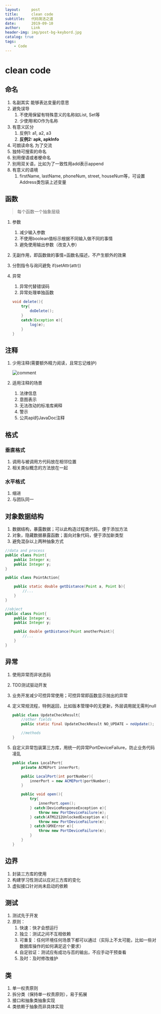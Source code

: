 ```yaml
---
layout:     post
title:      clean code
subtitle:   代码简洁之道
date:       2019-09-10
author:     Link
header-img: img/post-bg-keybord.jpg
catalog: true
tags:
    - Code
---
```

# clean code

## 命名

1. 名副其实
   能够表达变量的意思
2. 避免误导
   1. 不使用保留有特殊意义的名称如List, Set等
   2. 少使用l和O作为名称
3. 有意义区分
   1. 反例1: a1, a2, a3
   2. **反例2: apk, apkInfo**
4. 可朗读命名
   为了交流
5. 独特可搜索的命名
6. 别用俚语或者梗命名
7. 别用双关语，比如为了一致性用add表示append
8. 有意义的语境
   1. firstName, lastName, phoneNum, street, houseNum等，可设置Address类包装上述变量

## 函数

> 每个函数一个抽象层级

1. 参数
   1. 减少输入参数
   2. 不使用boolean值标示根据不同输入做不同的事情
   3. 避免使用输出参数（改变入参）
2. 无副作用，即函数做的事情=函数名描述，不产生额外的效果
3. 分割指令与询问避免 if(setAttr(attr))
4. 异常
   1. 异常代替错误码
   2. 异常处理单独函数

   ```java
   void delete(){
       try{
           doDelete();
       }
       catch(Exception e){
           log(e);
       }
   }
   ```

## 注释

1. 少用注释(需要额外精力阅读，且常忘记维护)

    ![comment](../img/bad_comment.jpg)

2. 适用注释的场景
   1. 法律信息
   2. 意图表示
   3. 无法改动的标准库阐释
   4. 警示
   5. 公共api的JavaDoc注释

## 格式

### 垂直格式

1. 调用与被调用方代码放在相邻位置
2. 相关类似概念的方法放在一起

### 水平格式

1. 缩进
2. 与团队同一

## 对象数据结构

1. 数据结构，暴露数据；可以此构造过程类代码，便于添加方法
2. 对象，隐藏数据暴露函数；面向对象代码，便于添加新类型
3. 避免混杂以上两种抽象方式

```java
//data and process
public class Point{
    public Integer x;
    public Integer y;
}

public class PointAction{

    public static double getDistance(Point a, Point b){
        //...
    }
}

//object
public class Point{
    public Integer x;
    public Integer y;

    public double getDistance(Point anotherPoint){
        //...
    }
}
```

## 异常

1. 使用异常而非状态码
2. TDD测试驱动开发
3. 业务开发减少可控异常使用；可控异常即函数显示抛出的异常
4. 定义常规流程，特例返回，比如版本管理中的无更新，外层调用就无需判null

    ```java
    public class UpdateCheckResult{
        //other fields
        public static final UpdateCheckResult NO_UPDATE = noUpdate();

        //methods
    }
    ```

5. 自定义异常包装第三方库，用统一的异常PortDeviceFailure，防止业务代码凌乱

    ```java
    public class LocalPort{
        private ACMEPort innerPort;

        public LocalPort(int portNumber){
            innerPort = new ACMEPort(portNumber);
        }

        public void open(){
            try{
                innerPort.open();
            } catch(DeviceResponseException e){
                throw new PortDeviceFailure(e);
            } catch(ATM1212UnlockedException e){
                throw new PortDeviceFailure(e);
            } catch(GMXError e){
                throw new PortDeviceFailure(e);
            }
        }
    }
    ```

## 边界

1. 封装三方库的使用
2. 构建学习性测试以应对三方库的变化
3. 虚拟接口针对尚未启动的依赖

## 测试

1. 测试先于开发
2. 原则：
   1. 快速：快才会想运行
   2. 独立：测试之间不互相依赖
   3. 可重复：任何环境任何场景下都可以通过（实际上不太可能，比如一些对数据库操作的如何满足这个要求）
   4. 自足验证：测试应有成功与否的输出，不应手动干预查看
   5. 及时：及时修改维护

## 类

1. 单一权责原则
2. 拆分类（保持单一权责原则），易于拓展
3. 接口和抽象类抽象实现
4. 类依赖于抽象而非具体实现
